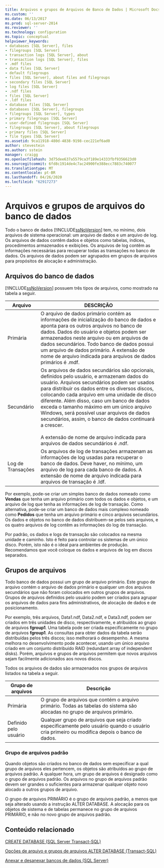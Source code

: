 ```yaml
---
title: Arquivos e grupos de Arquivos de Banco de Dados | Microsoft Docs
ms.custom: ''
ms.date: 06/13/2017
ms.prod: sql-server-2014
ms.reviewer: ''
ms.technology: configuration
ms.topic: conceptual
helpviewer_keywords:
- databases [SQL Server], files
- filegroups [SQL Server]
- transaction logs [SQL Server], about
- transaction logs [SQL Server], files
- .mdf files
- data files [SQL Server]
- default filegroups
- files [SQL Server], about files and filegroups
- secondary files [SQL Server]
- log files [SQL Server]
- .ndf files
- files [SQL Server]
- .ldf files
- database files [SQL Server]
- databases [SQL Server], filegroups
- filegroups [SQL Server], types
- primary filegroups [SQL Server]
- user-defined filegroups [SQL Server]
- filegroups [SQL Server], about filegroups
- primary files [SQL Server]
- file types [SQL Server]
ms.assetid: 9ca11918-480d-4838-9198-cec221ef6ad0
author: stevestein
ms.author: sstein
manager: craigg
ms.openlocfilehash: 3d75dee637a5579ca3f189e14333fbf9356623d0
ms.sourcegitcommit: 6fd8c1914de4c7ac24900fe388ecc7883c740077
ms.translationtype: MT
ms.contentlocale: pt-BR
ms.lasthandoff: 04/26/2020
ms.locfileid: "62917273"
---
```

# <a name="database-files-and-filegroups"></a>Arquivos e grupos de arquivos do banco de dados
  Todo o banco de dados [!INCLUDE[ssNoVersion](../../includes/ssnoversion-md.md)] tem, no mínimo, dois arquivos de sistema operacional: um arquivo de dados e um arquivo de log. Os arquivos de dados contêm dados e objetos como tabelas, índices, procedimentos armazenados e exibições. Os arquivos de log contêm as informações necessárias para recuperar todas as transações no banco de dados. Os arquivos de dados podem ser agrupados em grupos de arquivos para propósitos de alocação e administração.  
  
## <a name="database-files"></a>Arquivos do banco de dados  
 [!INCLUDE[ssNoVersion](../../includes/ssnoversion-md.md)] possuem três tipos de arquivos, como mostrado na tabela a seguir.  
  
|Arquivo|DESCRIÇÃO|  
|----------|-----------------|  
|Primária|O arquivo de dados primário contém as informações de inicialização do banco de dados e aponta para os outros arquivos no banco de dados. Dados do usuário e objetos podem ser armazenados neste arquivo ou em arquivos de dados secundários. Todo banco de dados possui um arquivo de dados primário. A extensão de nome de arquivo indicada para arquivos de dados primários é .mdf.|  
|Secundário|Os arquivos de dados secundários são opcionais, definidos pelo usuário, e armazenam dados do usuário. Arquivos secundários podem ser usados para distribuir os dados entre os diversos discos, colocando cada arquivo em uma unidade de disco diferente. Além disso, caso um banco de dados exceda o tamanho máximo em um único arquivo Windows, será possível usar arquivos de dados secundários, assim, o banco de dados continuará a crescer.<br /><br /> A extensão de nome de arquivo indicada para arquivos de dados secundários é .ndf.|  
|Log de Transações|Os arquivos de log de transações armazenam as informações de log usadas para recuperar o banco de dados. Deve haver, no mínimo, um arquivo de log para cada banco de dados. A extensão de nome de arquivo indicada para arquivos de transação é .ldf.|  
  
 Por exemplo, pode-se criar um simples banco de dados nomeado como **Vendas** que tenha um arquivo primário com todos os dados e objetos, e um arquivo de log que tenha as informações de log de transação. Como alternativa, pode-se criar um banco de dados mais complexo nomeado como **Pedidos** que tenha um arquivo primário e cinco arquivos secundários. Os dados e objetos no banco de dados distribuem-se pelos seis arquivos, e os quatro arquivos de log contêm as informações do log de transação.  
  
 Por padrão, os dados e logs de transação são colocados na mesma unidade e caminho. Isto é feito para controlar os sistemas de um único disco. Porém, isto não é o ideal para ambientes de produção. Recomendamos que você coloque os dados e arquivos de log em discos separados.  
  
## <a name="filegroups"></a>Grupos de arquivos  
 Todo banco de dados possui um grupo de arquivo primário. Este grupo de arquivo contém o arquivo de dados primário e qualquer um dos arquivos secundários que não foram colocados em outros grupos de arquivos. Grupos de arquivos definidos pelo usuário podem ser criados para agrupar os arquivos de dados para fins administrativos, de alocação de dados e de posicionamento.  
  
 Por exemplo, três arquivos, Data1.ndf, Data2.ndf, e Data3.ndf, podem ser criados em três unidades de disco, respectivamente, e atribuídos ao grupo de arquivos **fgroup1**. Uma tabela pode ser criada especificamente no grupo de arquivos **fgroup1**. As consultas para obter dados da tabela serão distribuídas pelos três discos; isso melhorará o desempenho. A mesma melhora no desenvolvimento pode acontecer, usando um único arquivo criado em um conjunto distribuído RAID (redundant array of independent disks). Porém, arquivos e grupos de arquivos permitem que novos arquivos sejam facilmente adicionados aos novos discos.  
  
 Todos os arquivos de dados são armazenados nos grupos de arquivos listados na tabela a seguir.  
  
|Grupo de arquivos|Descrição|  
|---------------|-----------------|  
|Primária|O grupo de arquivos que contém o arquivo primário. Todas as tabelas do sistema são alocadas no grupo de arquivos primário.|  
|Definido pelo usuário|Qualquer grupo de arquivos que seja criado especificamente pelo usuário quando o usuário cria primeiro ou modifica depois o banco de dados.|  
  
### <a name="default-filegroup"></a>Grupo de arquivos padrão  
 Quando objetos são criados no banco de dados sem especificar a qual grupo de arquivos eles pertencem, os objetos são atribuídos ao grupo de arquivos padrão. A qualquer hora, um grupo de arquivos é designado como o grupo de arquivos padrão. Os arquivos no grupo de arquivos padrão devem ser grandes o suficientes para armazenar qualquer objeto novo alocado a outros grupos de arquivo.  
  
 O grupo de arquivos PRIMÁRIO é o grupo de arquivos padrão, a menos que seja alterado usando a instrução ALTER DATABASE. A alocação para os objetos de sistema e de tabelas permanece no grupo de arquivos PRIMÁRIO, e não no novo grupo de arquivos padrão.  
  
## <a name="related-content"></a>Conteúdo relacionado  
 [CREATE DATABASE &#40;SQL Server Transact-SQL&#41;](/sql/t-sql/statements/create-database-sql-server-transact-sql)  
  
 [Opções de arquivo e grupos de arquivos ALTER DATABASE &#40;Transact-SQL&#41;](/sql/t-sql/statements/alter-database-transact-sql-file-and-filegroup-options)  
  
 [Anexar e desanexar bancos de dados &#40;SQL Server&#41;](database-detach-and-attach-sql-server.md)  
  
  
